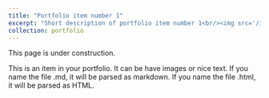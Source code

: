 ```yaml
---
title: "Portfolio item number 1"
excerpt: "Short description of portfolio item number 1<br/><img src='/images/500x300.png'>"
collection: portfolio
---
```

This page is under construction.

This is an item in your portfolio. It can be have images or nice text. If you name the file .md, it will be parsed as markdown. If you name the file .html, it will be parsed as HTML. 
